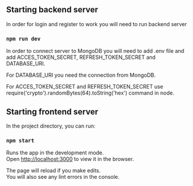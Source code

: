 ## Starting backend server
In order for login and register to work you will need to run backend server

### `npm run dev`

In order to connect server to MongoDB you will need to add .env file and add ACCES_TOKEN_SECRET, REFRESH_TOKEN_SECRET and DATABASE_URI.

For DATABASE_URI you need the connection from MongoDB.

For ACCES_TOKEN_SECRET and REFRESH_TOKEN_SECRET use require('crypto').randomBytes(64).toString('hex') command in node.

## Starting frontend server

In the project directory, you can run:

### `npm start`
Runs the app in the development mode.\
Open [http://localhost:3000](http://localhost:3000) to view it in the browser.

The page will reload if you make edits.\
You will also see any lint errors in the console.
